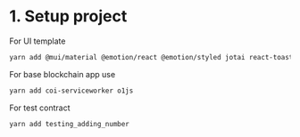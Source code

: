 # 1. Setup project

For UI template

```bash
yarn add @mui/material @emotion/react @emotion/styled jotai react-toastify @mui/icons-material
```

For base blockchain app use

```bash
yarn add coi-serviceworker o1js
```

For test contract

```bash
yarn add testing_adding_number
```
